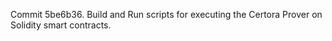 Commit 5be6b36.                    Build and Run scripts for executing the Certora Prover on Solidity smart contracts.